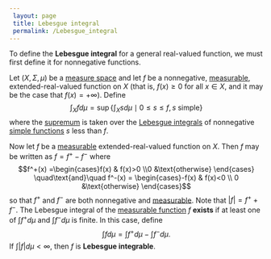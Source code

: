 ```yaml
---
 layout: page
 title: Lebesgue integral
 permalink: /Lebesgue_integral
---
```


To define the **Lebesgue integral** for a general real-valued function, we must first define it for nonnegative functions.

Let $(X,\Sigma,\mu)$ be a [measure space](https://defsmath.github.io/DefsMath/measure_space) and let $f$ be a nonnegative, [measurable](https://defsmath.github.io/DefsMath/measurable_function), extended-real-valued function on $X$ (that is, $f(x) \geq 0$ for all $x \in X$, and it may be the case that $f(x) = +\infty$). Define $$\int_X fd\mu = \sup\left\{\int_X sd\mu \mid 0\leq s\leq f, s \text{ simple}\right\}$$ where the [supremum](https://defsmath.github.io/DefsMath/supremum) is taken over the [Lebesgue integrals](https://defsmath.github.io/DefsMath/Lebesgue_integral_of_a_simple_function) of nonnegative [simple functions](https://defsmath.github.io/DefsMath/simple_function) $s$ less than $f$.

Now let $f$ be a [measurable](https://defsmath.github.io/DefsMath/####################measurable) extended-real-valued function on $X$. Then $f$ may be written as $f = f^+ - f^-$ where $$f^+(x) =\begin{cases}f(x) & f(x)>0 \\0 &\text{otherwise} \end{cases} \quad\text{and}\quad f^-(x) = \begin{cases}-f(x) & f(x)<0 \\ 0 &\text{otherwise} \end{cases}$$ so that $f^+$ and $f^-$ are both nonnegative and [measurable](https://defsmath.github.io/DefsMath/####################measurable). Note that $|f| = f^+ + f^-$. The Lebesgue integral of the [measurable function](https://defsmath.github.io/DefsMath/measurable_function) $f$ **exists** if at least one of $\int f^+d\mu$ and $\int f^- d\mu$ is finite. In this case, define $$\int f d\mu = \int f^+d\mu - \int f^-d\mu.$$ If $\int|f|d\mu < \infty$, then $f$ is **Lebesgue integrable**.